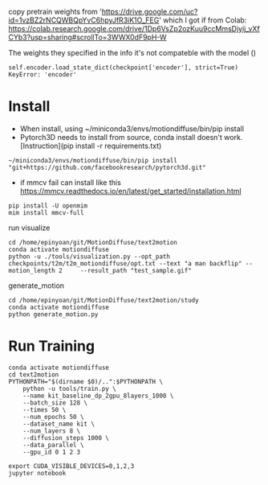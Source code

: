 copy pretrain weights from 'https://drive.google.com/uc?id=1vzBZ2rNCQWBQpYvC6hpyJfR3iK1O_FEG' which I got if from Colab: https://colab.research.google.com/drive/1Dp6VsZp2ozKuu9ccMmsDjyij_vXfCYb3?usp=sharing#scrollTo=3WWX0dF9pH-W

The weights they specified in the info it's not compateble with the model ()
```
self.encoder.load_state_dict(checkpoint['encoder'], strict=True)
KeyError: 'encoder'
```

# Install
- When install, using  ~/miniconda3/envs/motiondiffuse/bin/pip install
- Pytorch3D needs to install from source, conda install doesn't work. [Instruction](pip install -r requirements.txt)
```
~/miniconda3/envs/motiondiffuse/bin/pip install "git+https://github.com/facebookresearch/pytorch3d.git"
```
- if mmcv fail can install like this https://mmcv.readthedocs.io/en/latest/get_started/installation.html
```
pip install -U openmim
mim install mmcv-full
```





run visualize
```
cd /home/epinyoan/git/MotionDiffuse/text2motion
conda activate motiondiffuse
python -u ./tools/visualization.py --opt_path checkpoints/t2m/t2m_motiondiffuse/opt.txt --text "a man backflip" --motion_length 2     --result_path "test_sample.gif"
```

generate_motion
```
cd /home/epinyoan/git/MotionDiffuse/text2motion/study
conda activate motiondiffuse
python generate_motion.py
```

# Run Training
```
conda activate motiondiffuse
cd text2motion
PYTHONPATH="$(dirname $0)/..":$PYTHONPATH \
    python -u tools/train.py \
    --name kit_baseline_dp_2gpu_8layers_1000 \
    --batch_size 128 \
    --times 50 \
    --num_epochs 50 \
    --dataset_name kit \
    --num_layers 8 \
    --diffusion_steps 1000 \
    --data_parallel \
    --gpu_id 0 1 2 3
```

```
export CUDA_VISIBLE_DEVICES=0,1,2,3
jupyter notebook
```